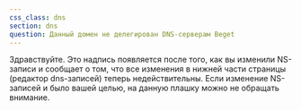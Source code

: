 ```yaml
---
css_class: dns
section: dns
question: Данный домен не делегирован DNS-серверам Beget
---
```

Здравствуйте. Это надпись появляется после того, как вы изменили NS-записи и сообщает о том, что все изменения в нижней части страницы (редактор dns-записей) теперь недействительны. Если изменение NS-записей и было вашей целью, на данную плашку можно не обращать внимание.